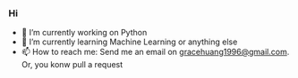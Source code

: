 ### Hi


- 🔭 I’m currently working on Python
- 🌱 I’m currently learning Machine Learning or anything else
- 📫 How to reach me: Send me an email on gracehuang1996@gmail.com. Or, you konw pull a request

